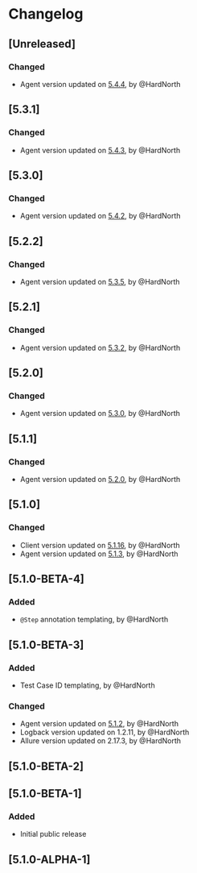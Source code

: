# Changelog

## [Unreleased]
### Changed
- Agent version updated on [5.4.4](https://github.com/reportportal/agent-java-cucumber6/releases/tag/5.4.4), by @HardNorth

## [5.3.1]
### Changed
- Agent version updated on [5.4.3](https://github.com/reportportal/agent-java-cucumber6/releases/tag/5.4.3), by @HardNorth

## [5.3.0]
### Changed
- Agent version updated on [5.4.2](https://github.com/reportportal/agent-java-cucumber6/releases/tag/5.4.2), by @HardNorth

## [5.2.2]
### Changed
- Agent version updated on [5.3.5](https://github.com/reportportal/agent-java-cucumber6/releases/tag/5.3.5), by @HardNorth

## [5.2.1]
### Changed
- Agent version updated on [5.3.2](https://github.com/reportportal/agent-java-cucumber6/releases/tag/5.3.2), by @HardNorth

## [5.2.0]
### Changed
- Agent version updated on [5.3.0](https://github.com/reportportal/agent-java-cucumber6/releases/tag/5.3.0), by @HardNorth

## [5.1.1]
### Changed
- Agent version updated on [5.2.0](https://github.com/reportportal/agent-java-cucumber6/releases/tag/5.2.0), by @HardNorth

## [5.1.0]
### Changed
- Client version updated on [5.1.16](https://github.com/reportportal/client-java/releases/tag/5.1.16), by @HardNorth
- Agent version updated on [5.1.3](https://github.com/reportportal/agent-java-cucumber6/releases/tag/5.1.3), by @HardNorth

## [5.1.0-BETA-4]
### Added
- `@Step` annotation templating, by @HardNorth

## [5.1.0-BETA-3]
### Added
- Test Case ID templating, by @HardNorth
### Changed
- Agent version updated on [5.1.2](https://github.com/reportportal/agent-java-cucumber6/releases/tag/5.1.2), by @HardNorth
- Logback version updated on 1.2.11, by @HardNorth
- Allure version updated on 2.17.3, by @HardNorth

## [5.1.0-BETA-2]

## [5.1.0-BETA-1]
### Added
- Initial public release

## [5.1.0-ALPHA-1]
